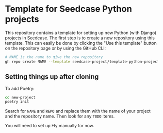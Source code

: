 # Template for Seedcase Python projects

This repository contains a template for setting up new Python (with Django) projects in Seedcase. The first step is to create a new repository using this template. This can easily be done by clicking the "Use this template" button on the repository page or by using the GitHub CLI:

``` bash
# NAME is the name to give the new repository
gh repo create NAME --template seedcase-project/template-python-project
```

## Setting things up after cloning

To add Poetry:

``` bash
cd new-project
poetry init
```

Search for `NAME` and `REPO` and replace them with the name of your project and the repository name. Then look for any `TODO` items.

You will need to set up Fly manually for now.
